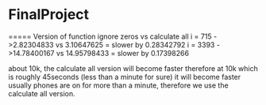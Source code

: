 # FinalProject
=====
Version of function
ignore zeros vs calculate all
i = 715 ->2.82304833 vs 3.10647625 = slower by 0.28342792
i = 3393 ->14.78400167 vs 14.95798433 = slower by 0.17398266

about 10k, the calculate all version will become faster
therefore at 10k which is roughly 45seconds (less than a minute for sure) it will become faster
usually phones are on for more than a minute, therefore we use the calculate all version.
